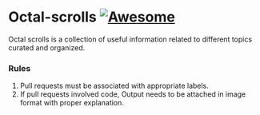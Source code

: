 # Octal-scrolls [![Awesome](https://cdn.rawgit.com/sindresorhus/awesome/d7305f38d29fed78fa85652e3a63e154dd8e8829/media/badge.svg)](#)

Octal scrolls is a collection of useful information related to different topics curated and organized.  

### Rules

1. Pull requests must be associated with appropriate labels.
2. If pull requests involved code, Output needs to be attached in image format with proper explanation. 
